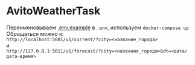 # AvitoWeatherTask
Переименовываем <a href=".env.example">.env.example</a> в `.env`, используем `docker-compose up`
Обращаться можно к:</br> `http://localhost:5001/v1/current/?city=<название_города>`</br>
и</br>
`http://127.0.0.1:5011/v1/forecast/?city=<название_города>&dt=<дата/дата-время>`
